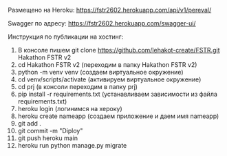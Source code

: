 Размещено на Heroku: https://fstr2602.herokuapp.com/api/v1/pereval/

Swagger по адресу: https://fstr2602.herokuapp.com/swagger-ui/



Инструкция по публикации на хостинг:
1. В консоле пишем git clone https://github.com/lehakot-create/FSTR.git Hakathon FSTR v2
2. cd Hakathon FSTR v2 (переходим в папку Hakathon FSTR v2)
3. python -m venv venv (создаем виртуальное окружение)
4. cd venv/scripts/activate (активируем виртуальное окружение)
5. cd prj (в консоли переходим в папку prj)
6. pip install -r requirements.txt (устанавливаем зависимости из файла requirements.txt)
7. heroku login (логинимся на хероку)
8. heroku create nameapp (создаем приложение и даем имя nameapp)
9. git add .
10. git commit -m "Diploy"
11. git push heroku main
12. heroku run python manage.py migrate